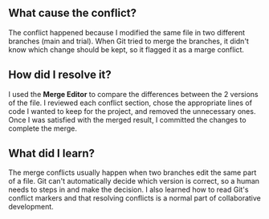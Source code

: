 ## What cause the conflict?

The conflict happened because I modified the same file in two different branches (main and trial). When Git tried to merge the branches, it didn't know which change should be kept, so it flagged it as a marge conflict.

## How did I resolve it?

I used the **Merge Editor** to compare the differences between the 2 versions of the file. I reviewed each conflict section, chose the appropriate lines of code I wanted to keep for the project, and removed the unnecessary ones. Once I was satisfied with the merged result, I committed the changes to complete the merge.

## What did I learn?

The merge conflicts usually happen when two branches edit the same part of a file. Git can't automatically decide which version is correct, so a human needs to steps in and make the decision. I also learned how to read Git's conflict markers and that resolving conflicts is a normal part of collaborative development.
